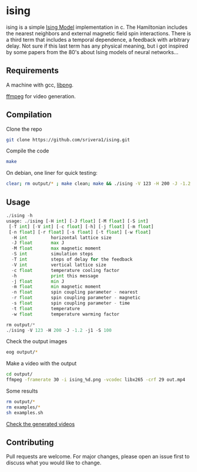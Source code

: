 # ising

ising is a simple [Ising Model](https://en.wikipedia.org/wiki/Ising_model) implementation in c. The Hamiltonian includes the nearest neighbors and external magnetic field spin interactions. There is a third term that includes a temporal dependence, a feedback with arbitrary delay. Not sure if this last term has any physical meaning, but i got inspired by some papers from the 80's about Ising models of neural networks...

## Requirements

A machine with gcc, [libpng](http://www.libpng.org/pub/png/libpng.html).

[ffmpeg](https://ffmpeg.org/) for video generation.

## Compilation

Clone the repo

```bash
git clone https://github.com/srivera1/ising.git
```

Compile the code

```bash
make
```

On debian, one liner for quick testing:

```bash
clear; rm output/* ; make clean; make && ./ising -V 123 -H 200 -J -1.2 -j1 -S 100 && eog output/*
```

## Usage

```python
./ising -h
usage: ./ising [-H int] [-J float] [-M float] [-S int]
 [-T int] [-V int] [-c float] [-h] [-j float] [-m float] 
 [-n float] [-r float] [-s float] [-t float] [-w float]
  -H int         horizontal lattice size
  -J float       max J
  -M float       max magnetic moment
  -S int         simulation steps
  -T int         steps of delay for the feedback
  -V int         vertical lattice size
  -c float       temperature cooling factor
  -h             print this message
  -j float       min J
  -m float       min magnetic moment
  -n float       spin coupling parameter - nearest
  -r float       spin coupling parameter - magnetic
  -s float       spin coupling parameter - time
  -t float       temperature
  -w float       temperature warming factor
```

```python
rm output/*
./ising -V 123 -H 200 -J -1.2 -j1 -S 100
```

Check the output images

```bash
eog output/*
```

Make a video with the output

```bash
cd output/
ffmpeg -framerate 30 -i ising_%d.png -vcodec libx265 -crf 29 out.mp4
```

Some results

```bash
rm output/*
rm examples/*
sh examples.sh
```
[Check the generated videos](https://github.com/srivera1/ising/tree/main/examples)


## Contributing
Pull requests are welcome. For major changes, please open an issue first to discuss what you would like to change.

